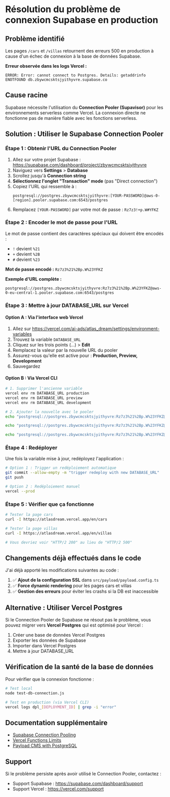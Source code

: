 # Résolution du problème de connexion Supabase en production

## Problème identifié

Les pages `/cars` et `/villas` retournent des erreurs 500 en production à cause d'un échec de connexion à la base de données Supabase.

**Erreur observée dans les logs Vercel :**
```
ERROR: Error: cannot connect to Postgres. Details: getaddrinfo ENOTFOUND db.zbywcmcsktsjyithyvre.supabase.co
```

## Cause racine

Supabase nécessite l'utilisation du **Connection Pooler (Supavisor)** pour les environnements serverless comme Vercel. La connexion directe ne fonctionne pas de manière fiable avec les fonctions serverless.

## Solution : Utiliser le Supabase Connection Pooler

### Étape 1 : Obtenir l'URL du Connection Pooler

1. Allez sur votre projet Supabase : https://supabase.com/dashboard/project/zbywcmcsktsjyithyvre
2. Naviguez vers **Settings** > **Database**
3. Scrollez jusqu'à **Connection string**
4. **Sélectionnez l'onglet "Transaction" mode** (pas "Direct connection")
5. Copiez l'URL qui ressemble à :
   ```
   postgresql://postgres.zbywcmcsktsjyithyvre:[YOUR-PASSWORD]@aws-0-[region].pooler.supabase.com:6543/postgres
   ```
6. Remplacez `[YOUR-PASSWORD]` par votre mot de passe : `Rz7z3!+p.W#YFKZ`

### Étape 2 : Encoder le mot de passe pour l'URL

Le mot de passe contient des caractères spéciaux qui doivent être encodés :
- `!` devient `%21`
- `+` devient `%2B`
- `#` devient `%23`

**Mot de passe encodé :** `Rz7z3%21%2Bp.W%23YFKZ`

**Exemple d'URL complète :**
```
postgresql://postgres.zbywcmcsktsjyithyvre:Rz7z3%21%2Bp.W%23YFKZ@aws-0-eu-central-1.pooler.supabase.com:6543/postgres
```

### Étape 3 : Mettre à jour DATABASE_URL sur Vercel

#### Option A : Via l'interface web Vercel

1. Allez sur https://vercel.com/ai-ads/atlas_dream/settings/environment-variables
2. Trouvez la variable `DATABASE_URL`
3. Cliquez sur les trois points (...) > **Edit**
4. Remplacez la valeur par la nouvelle URL du pooler
5. Assurez-vous qu'elle est active pour : **Production, Preview, Development**
6. Sauvegardez

#### Option B : Via Vercel CLI

```bash
# 1. Supprimer l'ancienne variable
vercel env rm DATABASE_URL production
vercel env rm DATABASE_URL preview
vercel env rm DATABASE_URL development

# 2. Ajouter la nouvelle avec le pooler
echo "postgresql://postgres.zbywcmcsktsjyithyvre:Rz7z3%21%2Bp.W%23YFKZ@aws-0-eu-central-1.pooler.supabase.com:6543/postgres" | vercel env add DATABASE_URL production

echo "postgresql://postgres.zbywcmcsktsjyithyvre:Rz7z3%21%2Bp.W%23YFKZ@aws-0-eu-central-1.pooler.supabase.com:6543/postgres" | vercel env add DATABASE_URL preview

echo "postgresql://postgres.zbywcmcsktsjyithyvre:Rz7z3%21%2Bp.W%23YFKZ@aws-0-eu-central-1.pooler.supabase.com:6543/postgres" | vercel env add DATABASE_URL development
```

### Étape 4 : Redéployer

Une fois la variable mise à jour, redéployez l'application :

```bash
# Option 1 : Trigger un redéploiement automatique
git commit --allow-empty -m "trigger redeploy with new DATABASE_URL"
git push

# Option 2 : Redéploiement manuel
vercel --prod
```

### Étape 5 : Vérifier que ça fonctionne

```bash
# Tester la page cars
curl -I https://atlasdream.vercel.app/en/cars

# Tester la page villas
curl -I https://atlasdream.vercel.app/en/villas

# Vous devriez voir "HTTP/2 200" au lieu de "HTTP/2 500"
```

## Changements déjà effectués dans le code

J'ai déjà apporté les modifications suivantes au code :

1. ✅ **Ajout de la configuration SSL** dans `src/payload/payload.config.ts`
2. ✅ **Force dynamic rendering** pour les pages cars et villas
3. ✅ **Gestion des erreurs** pour éviter les crashs si la DB est inaccessible

## Alternative : Utiliser Vercel Postgres

Si le Connection Pooler de Supabase ne résout pas le problème, vous pouvez migrer vers **Vercel Postgres** qui est optimisé pour Vercel :

1. Créer une base de données Vercel Postgres
2. Exporter les données de Supabase
3. Importer dans Vercel Postgres
4. Mettre à jour DATABASE_URL

## Vérification de la santé de la base de données

Pour vérifier que la connexion fonctionne :

```bash
# Test local
node test-db-connection.js

# Test en production (via Vercel CLI)
vercel logs dpl_[DEPLOYMENT_ID] | grep -i "error"
```

## Documentation supplémentaire

- [Supabase Connection Pooling](https://supabase.com/docs/guides/database/connecting-to-postgres#connection-pooler)
- [Vercel Functions Limits](https://vercel.com/docs/functions/limitations)
- [Payload CMS with PostgreSQL](https://payloadcms.com/docs/database/postgres)

## Support

Si le problème persiste après avoir utilisé le Connection Pooler, contactez :
- Support Supabase : https://supabase.com/dashboard/support
- Support Vercel : https://vercel.com/support

